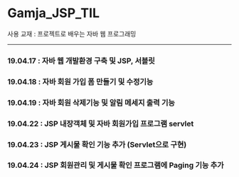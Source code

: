 # Gamja_JSP_TIL

사용 교재 : 프로젝트로 배우는 자바 웹 프로그래밍

---

### 19.04.17 : 자바 웹 개발환경 구축 및 JSP, 서블릿 
### 19.04.18 : 자바 회원 가입 폼 만들기 및 수정기능 
### 19.04.19 : 자바 회원 삭제기능 및 알림 메세지 출력 기능 
### 19.04.22 : JSP 내장객체 및 자바 회원가입 프로그램 servlet
### 19.04.23 : JSP 게시물 확인 기능 추가 (Servlet으로 구현)
### 19.04.24 : JSP 회원관리 및 게시물 확인 프로그램에 Paging 기능 추가
